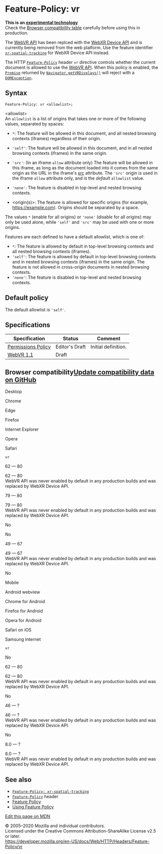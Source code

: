 Feature-Policy: vr
==================

**This is an [experimental technology](https://developer.mozilla.org/en-US/docs/MDN/Contribute/Guidelines/Conventions_definitions#Experimental)**  
Check the [Browser compatibility table](#Browser_compatibility) carefully before using this in production.

The [WebVR API](https://developer.mozilla.org/en-US/docs/Web/API/WebVR_API) has been replced with the [WebXR Device API](https://developer.mozilla.org/en-US/docs/Web/API/WebXR_API) and is currently being removed from the web platform. Use the feature identifier [`xr-spatial-tracking`](xr-spatial-tracking) for WebXR Device API instead.

The HTTP [`Feature-Policy`](../feature-policy) header `vr` directive controls whether the current document is allowed to use the [WebVR API](https://developer.mozilla.org/en-US/docs/Web/API/WebVR_API). When this policy is enabled, the [`Promise`](https://developer.mozilla.org/en-US/docs/Web/JavaScript/Reference/Global_Objects/Promise) returned by [`Navigator.getVRDisplays()`](https://developer.mozilla.org/en-US/docs/Web/API/Navigator/getVRDisplays) will reject with a [`DOMException`](https://developer.mozilla.org/en-US/docs/Web/API/DOMException).

Syntax
------

    Feature-Policy: vr <allowlist>;

&lt;allowlist&gt;  
An `allowlist` is a list of origins that takes one or more of the following values, separated by spaces:

-   `*`: The feature will be allowed in this document, and all nested browsing contexts (iframes) regardless of their origin.
-   `'self'`: The feature will be allowed in this document, and in all nested browsing contexts (iframes) in the same origin.
-   `'src'`: (In an iframe `allow` attribute only) The feature will be allowed in this iframe, as long as the document loaded into it comes from the same origin as the URL in the iframe's [src](https://developer.mozilla.org/en-US/docs/Web/HTML/Element/iframe#Attributes) attribute.
    The `'src'` origin is used in the iframe `allow` attribute only, and is the *default* `allowlist` value.

-   `'none'`: The feature is disabled in top-level and nested browsing contexts.
-   &lt;origin(s)&gt;: The feature is allowed for specific origins (for example, https://example.com). Origins should be separated by a space.

The values `*` (enable for all origins) or `'none'` (disable for all origins) may only be used alone, while `'self'` and `'src'` may be used with one or more origins.

Features are each defined to have a default allowlist, which is one of:

-   `*`: The feature is allowed by default in top-level browsing contexts and all nested browsing contexts (iframes).
-   `'self'`: The feature is allowed by default in top-level browsing contexts and in nested browsing contexts (iframes) in the same origin. The feature is not allowed in cross-origin documents in nested browsing contexts.
-   `'none'`: The feature is disabled in top-level and nested browsing contexts.

Default policy
--------------

The default allowlist is `'self'`.

Specifications
--------------

<table><thead><tr class="header"><th>Specification</th><th>Status</th><th>Comment</th></tr></thead><tbody><tr class="odd"><td><a href="https://w3c.github.io/webappsec-permissions-policy/">Permissions Policy</a></td><td><span class="spec-ED">Editor's Draft</span></td><td>Initial definition.</td></tr><tr class="even"><td><a href="https://immersive-web.github.io/webvr/spec/1.1/">WebVR 1.1</a></td><td><span class="spec-Draft">Draft</span></td><td></td></tr></tbody></table>

Browser compatibility<a href="https://github.com/mdn/browser-compat-data" class="bc-github-link">Update compatibility data on GitHub</a>
----------------------------------------------------------------------------------------------------------------------------------------

Desktop

<span class="bc-head-txt-label bc-head-icon-chrome">Chrome</span>

<span class="bc-head-txt-label bc-head-icon-edge">Edge</span>

<span class="bc-head-txt-label bc-head-icon-firefox">Firefox</span>

<span class="bc-head-txt-label bc-head-icon-ie">Internet Explorer</span>

<span class="bc-head-txt-label bc-head-icon-opera">Opera</span>

<span class="bc-head-txt-label bc-head-icon-safari">Safari</span>

`vr`

62 — 80

62 — 80   
WebVR API was never enabled by default in any production builds and was replaced by WebXR Device API.

79 — 80

79 — 80   
WebVR API was never enabled by default in any production builds and was replaced by WebXR Device API.

No

No

49 — 67

49 — 67   
WebVR API was never enabled by default in any production builds and was replaced by WebXR Device API.

No

Mobile

<span class="bc-head-txt-label bc-head-icon-webview_android">Android webview</span>

<span class="bc-head-txt-label bc-head-icon-chrome_android">Chrome for Android</span>

<span class="bc-head-txt-label bc-head-icon-firefox_android">Firefox for Android</span>

<span class="bc-head-txt-label bc-head-icon-opera_android">Opera for Android</span>

<span class="bc-head-txt-label bc-head-icon-safari_ios">Safari on iOS</span>

<span class="bc-head-txt-label bc-head-icon-samsunginternet_android">Samsung Internet</span>

`vr`

No

62 — 80

62 — 80   
WebVR API was never enabled by default in any production builds and was replaced by WebXR Device API.

No

46 — ?

46 — ?   
WebVR API was never enabled by default in any production builds and was replaced by WebXR Device API.

No

8.0 — ?

8.0 — ?   
WebVR API was never enabled by default in any production builds and was replaced by WebXR Device API.

See also
--------

-   [`Feature-Policy: xr-spatial-tracking`](xr-spatial-tracking)
-   [`Feature-Policy`](../feature-policy) header
-   [Feature Policy](../../feature_policy)
-   [Using Feature Policy](../../feature_policy/using_feature_policy)

<a href="https://developer.mozilla.org/en-US/docs/Web/HTTP/Headers/Feature-Policy/vr$edit" class="_attribution-link">Edit this page on MDN</a>

© 2005–2020 Mozilla and individual contributors.  
Licensed under the Creative Commons Attribution-ShareAlike License v2.5 or later.  
<a href="https://developer.mozilla.org/en-US/docs/Web/HTTP/Headers/Feature-Policy/vr" class="_attribution-link">https://developer.mozilla.org/en-US/docs/Web/HTTP/Headers/Feature-Policy/vr</a>
